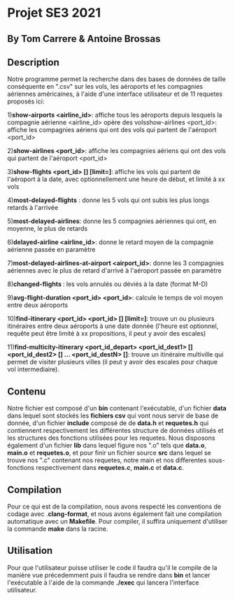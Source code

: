 # Projet SE3 2021

## By Tom Carrere & Antoine Brossas


## Description 
  
Notre programme permet la recherche dans des bases de données de taille conséquente en ".csv" sur les vols, les aéroports et les compagnies aériennes américaines, à l'aide d'une interface utilisateur et de 11 requetes proposés ici:

1)**show-airports <airline_id>**: affiche tous les aéroports depuis lesquels la compagnie aérienne <airline_id> opère des volsshow-airlines <port_id>: affiche les compagnies aériens qui ont des vols qui partent de l'aéroport <port_id>

2)**show-airlines <port_id>**: affiche les compagnies aériens qui ont des vols qui partent de l'aéroport <port_id>

3)**show-flights <port_id> <date> [<time>] [limit=<xx>]**: affiche les vols qui partent de l'aéroport à la date, avec optionnellement une heure de début, et limité à xx vols

4)**most-delayed-flights** : donne les 5 vols qui ont subis les plus longs retards à l'arrivée

5)**most-delayed-airlines**: donne les 5 compagnies aériennes qui ont, en moyenne, le plus de retards

6)**delayed-airline <airline_id>**: donne le retard moyen de la compagnie aérienne passée en paramètre

7)**most-delayed-airlines-at-airport <airport_id>**: donne les 3 compagnies aériennes avec le plus de retard d'arrivé à l'aéroport passée en paramètre

8)**changed-flights <date>**: les vols annulés ou déviés à la date  (format M-D)

9)**avg-flight-duration <port_id> <port_id>**: calcule le temps de vol moyen entre deux aéroports

10)**find-itinerary <port_id> <port_id> <date> [<time>] [limit=<xx>]**: trouve un ou plusieurs itinéraires entre deux aéroports à une date donnée (l'heure est optionnel, requête peut être limité à xx propositions, il peut y avoir des escales)

11)**find-multicity-itinerary <port_id_depart> <port_id_dest1> <date> [<time>] <port_id_dest2> <date> [<time>] ... <port_id_destN> <date> [<time>]**: trouve un itinéraire multiville qui permet de visiter plusieurs villes (il peut y avoir des escales pour chaque vol intermediaire).


 ## Contenu

Notre fichier est composé d'un **bin** contenant l'exécutable, d'un fichier **data** dans lequel sont stockés les **fichiers csv** qui vont nous servir de base de donnée, d'un fichier **include** composé de de **data.h** et **requetes.h** qui contiennent respectivement les différentes structure de données utilisés et les structures des fonctions utilisées pour les requetes. Nous disposons également d'un fichier **lib** dans lequel figure nos ".o" tels que **data.o**, **main.o** et **requetes.o**, et pour finir un fichier source **src** dans lequel se trouve nos ".c" contenant nos requetes, notre main et nos differentes sous-fonctions respectivement dans **requetes.c**, **main.c** et **data.c**.


 ## Compilation

Pour ce qui est de la compilation, nous avons respecté les conventions de codage avec .**clang-format**, et nous avons également fait une compilation automatique avec un **Makefile**. Pour compiler, il suffira uniquement d'utiliser la commande **make** dans la racine.


 ## Utilisation

Pour que l'utilisateur puisse utiliser le code il faudra qu'il le compile de la manière vue précedemment puis il faudra se rendre dans **bin** et lancer l'exécutable à l'aide de la commande **./exec** qui lancera l'interface utilisateur.






